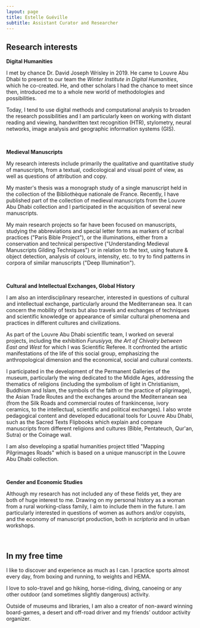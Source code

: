 ```yaml
---
layout: page
title: Estelle Guéville
subtitle: Assistant Curator and Researcher
---
```


## Research interests

**Digital Humanities**

I met by chance Dr. David Joseph Wrisley in 2019. He came to Louvre Abu Dhabi to present to our team the *Winter Institute in Digital Humanities*, which he co-created. He, and other scholars I had the chance to meet since then, introduced me to a whole new world of methodologies and possibilities.

Today, I tend to use digital methods and computational analysis to broaden the research possibilities and I am particularly keen on working with distant reading and viewing, handwritten text recognition (HTR), stylometry, neural networks, image analysis and geographic information systems (GIS).

<br>

**Medieval Manuscripts**

My research interests include primarily the qualitative and quantitative study of manuscripts, from a textual, codicological and visual point of view, as well as questions of attribution and copy.

My master's thesis was a monograph study of a single manuscript held in the collection of the Bibliothèque nationale de France. Recently, I have published part of the collection of medieval manuscripts from the Louvre Abu Dhabi collection and I participated in the acquisition of several new manuscripts.

My main research projects so far have been focused on manuscripts, studying the abbreviations and special letter forms as markers of scribal practices ("Paris Bible Project"), or the illuminations, either from a conservation and technical perspective ("Understanding Medieval Manuscripts Gilding Techniques") or in relation to the text, using feature & object detection, analysis of colours, intensity, etc. to try to find patterns  in corpora of similar manuscripts ("Deep Illumination").

<br>

**Cultural and Intellectual Exchanges, Global History**

I am also an interdisciplinary researcher, interested in questions of cultural and intellectual exchange, particularly around the Mediterranean sea. It can concern the mobility of texts but also travels and exchanges of techniques and scientific knowledge or appearance of similar cultural phenomena and practices in different cultures and civilizations.

As part of the Louvre Abu Dhabi scientific team, I worked on several projects, including the exhibition *Furusiyya, the Art of Chivalry between East and West* for which I was Scientific Referee. It confronted the artistic manifestations of the life of this social group, emphasizing the anthropological dimension and the economical, social and cultural contexts.

I participated in the development of the Permanent Galleries of the museum, particularly the wing dedicated to the Middle Ages, addressing the thematics of religions (including the symbolism of light in Christianism, Buddhism and Islam, the symbols of the faith or the practice of pilgrimage), the Asian Trade Routes and the exchanges around the Mediterranean sea (from the Silk Roads and commercial routes of frankincense, ivory ceramics, to the intellectual, scientific and political exchanges). I also wrote pedagogical content and developed educational tools for Louvre Abu Dhabi, such as the Sacred Texts Flipbooks which explain and compare manuscripts from different religions and cultures (Bible, Pentateuch, Qur'an, Sutra) or the Coinage wall.

I am also developing a spatial humanities project titled "Mapping Pilgrimages Roads" which is based on a unique manuscript in the Louvre Abu Dhabi collection.

<br>

**Gender and Economic Studies**

Although my research has not included any of these fields yet, they are both of huge interest to me. Drawing on my personal history as a woman from a rural working-class family, I aim to include them in the future. I am particularly interested in questions of women as authors and/or copyists, and the economy of manuscript production, both in *scriptoria* and in urban workshops.

<br>

## In my free time

I like to discover and experience as much as I can. I practice sports almost every day, from boxing and running, to weights and HEMA.

I love to solo-travel and go hiking, horse-riding, diving, canoeing or any other outdoor (and sometimes slightly dangerous) activity.

Outside of museums and libraries, I am also a creator of non-award winning board-games, a desert and off-road driver and my friends' outdoor activity organizer.
